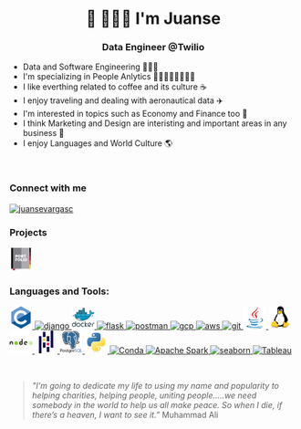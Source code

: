 ### 


<!--
**juansevargasc/juansevargasc** is a ✨ _special_ ✨ repository because its `README.md` (this file) appears on your GitHub profile.

Here are some ideas to get you started:

- 🔭 I’m currently working on ...
- 🌱 I’m currently learning ...
- 👯 I’m looking to collaborate on ...
- 🤔 I’m looking for help with ...
- 💬 Ask me about ...
- 📫 How to reach me: ...
- 😄 Pronouns: ...
- ⚡ Fun fact: ...
-->

<h1 align="center"> 🍎 👨🏻‍💻 I'm Juanse</h1>
<h3 align="center">Data Engineer @Twilio </h3>

-  Data and Software Engineering 🧑‍💻🧩
-  I'm specializing in People Anlytics 🙅‍♂️👩‍🎨👨‍🔬👳‍♂️
-  I like everthing related to coffee and its culture ☕️
-  I enjoy traveling and dealing with aeronautical data ✈️
-  I'm interested in topics such as Economy and Finance too 🏦
-  I think Marketing and Design are interisting and important areas in any business 🎨
-  I enjoy Languages and World Culture 🌎

<br>
<h3 align="left">Connect with me</h3>
<p align="left">
<a href="https://linkedin.com/in/juansevargasc" target="blank"><img align="center" src="https://raw.githubusercontent.com/rahuldkjain/github-profile-readme-generator/master/src/images/icons/Social/linked-in-alt.svg" alt="juansevargasc" height="30" width="40" /></a>
</p>
<h3 align="left">Projects</h3>
<p align="left"> <a href="https://juansevargasc.github.io" target="_blank" rel="noreferrer">  <img src="img/portfolio.png" alt="c" width="40" height="40"/> </a>

<h3 align="left">Languages and Tools:</h3>
<p align="left"> <a href="https://www.cprogramming.com/" target="_blank" rel="noreferrer"> <img src="https://raw.githubusercontent.com/devicons/devicon/master/icons/c/c-original.svg" alt="c" width="40" height="40"/> </a> <a href="https://www.djangoproject.com/" target="_blank" rel="noreferrer"> <img src="https://cdn.worldvectorlogo.com/logos/django.svg" alt="django" width="40" height="40"/> </a> <a href="https://www.docker.com/" target="_blank" rel="noreferrer"> <img src="https://raw.githubusercontent.com/devicons/devicon/master/icons/docker/docker-original-wordmark.svg" alt="docker" width="40" height="40"/> </a> <a href="https://flask.palletsprojects.com/" target="_blank" rel="noreferrer"> <img src="https://www.vectorlogo.zone/logos/pocoo_flask/pocoo_flask-icon.svg" alt="flask" width="40" height="40"/> </a> <a href="https://postman.com" target="_blank" rel="noreferrer"> <img src="https://www.vectorlogo.zone/logos/getpostman/getpostman-icon.svg" alt="postman" width="40" height="40"/> </a> <a href="https://cloud.google.com" target="_blank" rel="noreferrer"> <img src="https://www.vectorlogo.zone/logos/google_cloud/google_cloud-icon.svg" alt="gcp" width="40" height="40"/> </a> <a href="https://aws.amazon.com" target="_blank" rel="noreferrer"> <img src="https://upload.wikimedia.org/wikipedia/commons/thumb/9/93/Amazon_Web_Services_Logo.svg/300px-Amazon_Web_Services_Logo.svg.png" alt="aws" width="60" height="40"/> </a> <a href="https://git-scm.com/" target="_blank" rel="noreferrer"> <img src="https://www.vectorlogo.zone/logos/git-scm/git-scm-icon.svg" alt="git" width="40" height="40"/> </a> <a href="https://www.java.com" target="_blank" rel="noreferrer"> <img src="https://raw.githubusercontent.com/devicons/devicon/master/icons/java/java-original.svg" alt="java" width="40" height="40"/> </a> <a href="https://www.linux.org/" target="_blank" rel="noreferrer"> <img src="https://raw.githubusercontent.com/devicons/devicon/master/icons/linux/linux-original.svg" alt="linux" width="40" height="40"/> </a> <a href="https://nodejs.org" target="_blank" rel="noreferrer"> <img src="https://raw.githubusercontent.com/devicons/devicon/master/icons/nodejs/nodejs-original-wordmark.svg" alt="nodejs" width="40" height="40"/> </a> <a href="https://pandas.pydata.org/" target="_blank" rel="noreferrer"> <img src="https://raw.githubusercontent.com/devicons/devicon/2ae2a900d2f041da66e950e4d48052658d850630/icons/pandas/pandas-original.svg" alt="pandas" width="40" height="40"/> </a> <a href="https://www.postgresql.org" target="_blank" rel="noreferrer"> <img src="https://raw.githubusercontent.com/devicons/devicon/master/icons/postgresql/postgresql-original-wordmark.svg" alt="postgresql" width="40" height="40"/> </a><a href="https://www.python.org" target="_blank" rel="noreferrer"> <img src="https://raw.githubusercontent.com/devicons/devicon/master/icons/python/python-original.svg" alt="python" width="40" height="40"/> </a> <a href="https://docs.conda.io/en/latest/" target="_blank" rel="noreferrer"> <img src="https://docs.conda.io/en/latest/_images/conda_logo.svg" alt="Conda" width="40" height="40"/> </a> <a href="https://spark.apache.org/docs/latest/api/python/" target="_blank" rel="noreferrer"> <img src="https://upload.wikimedia.org/wikipedia/commons/thumb/f/f3/Apache_Spark_logo.svg/2560px-Apache_Spark_logo.svg.png" alt="Apache Spark" width="70" height="40"/> </a>  <a href="https://seaborn.pydata.org/" target="_blank" rel="noreferrer"> <img src="https://seaborn.pydata.org/_images/logo-mark-lightbg.svg" alt="seaborn" width="40" height="40"/> </a> <a href="https://www.tableau.com" target="_blank" rel="noreferrer"> <img src="https://analyticstraininghub.com/wp-content/uploads/2020/10/icon-tableau.png" alt="Tableau" width="40" height="40"/> </a> </p>

<br>


> *"I’m going to dedicate my life to using my name and popularity to helping charities, helping people, uniting people…..we need somebody in the world to help us all make peace. So when I die, if there’s a heaven, I want to see it.”*
> Muhammad Ali
